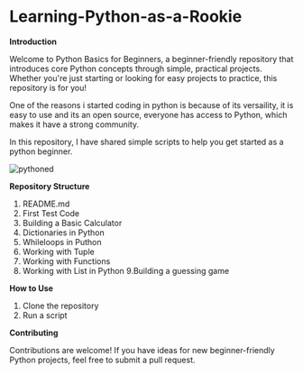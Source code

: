 # Learning-Python-as-a-Rookie

**Introduction**

Welcome to Python Basics for Beginners, a beginner-friendly repository that introduces core Python concepts through simple, practical projects. Whether you're just starting or looking for easy projects to practice, this repository is for you!

One of the reasons i started coding in python is because of its versaility, it is easy to use and its an open source, everyone has access to Python, which makes it have a strong community. 

In this repository, I have shared simple scripts to help you get started as a python beginner. 

![pythoned](https://github.com/user-attachments/assets/3b8821a8-4659-465f-8e27-d0aa875456fc)

**Repository Structure**

1. README.md
2. First Test Code
3. Building a Basic Calculator
4. Dictionaries in Python
5. Whileloops in Puthon  
6. Working with Tuple
7. Working with Functions
8. Working with List in Python 
9.Building a guessing game


**How to Use**

1. Clone the repository
2. Run a script

**Contributing**

Contributions are welcome! If you have ideas for new beginner-friendly Python projects, feel free to submit a pull request.
